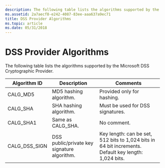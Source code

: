 ```yaml
---
description: The following table lists the algorithms supported by the Microsoft DSS Cryptographic Provider.
ms.assetid: 2a7aecf8-e242-4087-83ee-aaa637a9ec71
title: DSS Provider Algorithms
ms.topic: article
ms.date: 05/31/2018
---
```


# DSS Provider Algorithms

The following table lists the algorithms supported by the Microsoft DSS Cryptographic Provider.



| Algorithm ID    | Description                                 | Comments                                                                                                        |
|-----------------|---------------------------------------------|-----------------------------------------------------------------------------------------------------------------|
| CALG\_MD5       | MD5 hashing algorithm.                      | Provided only for hashing.                                                                                      |
| CALG\_SHA       | SHA hashing algorithm.                      | Must be used for DSS signatures.                                                                                |
| CALG\_SHA1      | Same as CALG\_SHA.                          | No comment.                                                                                                     |
| CALG\_DSS\_SIGN | DSS public/private key signature algorithm. | Key length: can be set, 512 bits to 1,024 bits in 64 bit increments. Default key length: 1,024 bits.<br/> |



 

 

 




